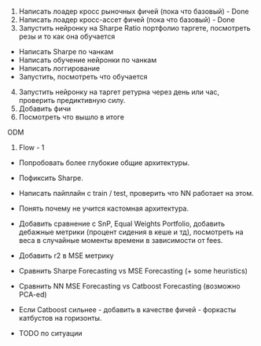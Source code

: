 1. Написать лоадер кросс рыночных фичей (пока что базовый) - Done
2. Написать лоадер кросс-ассет фичей (пока что базовый) - Done
3. Запустить нейронку на Sharpe Ratio портфолио таргете, посмотреть резы и то как она обучается
- Написать Sharpe по чанкам
- Написать обучение нейронки по чанкам
- Написать логгирование
- Запустить, посмотреть что обучается
4. Запустить нейронку на таргет ретурна через день или час, проверить предиктивную силу.
5. Добавить фичи
6. Посмотреть что вышло в итоге



ODM
1. Flow - 1
- Попробовать более глубокие общие архитектуры.
- Пофиксить Sharpe.
- Написать пайплайн с train / test, проверить что NN работает на этом.
- Понять почему не учится кастомная архитектура.
- Добавить сравнение с SnP, Equal Weights Portfolio, добавить дебажные метрики (процент сидения в кеше и тд), посмотреть на веса в случайные моменты времени в зависимости от fees.
- Добавить r2 в MSE метрику
- Сравнить Sharpe Forecasting vs MSE Forecasting (+ some heuristics)
- Сравнить NN MSE Forecasting vs Catboost Forecasting (возможно PCA-ed)
- Если Catboost сильнее - добавить в качестве фичей - форкасты катбустов на горизонты.

- TODO по ситуации